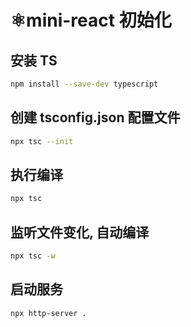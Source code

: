# ⚛️mini-react 初始化

## 安装 TS

```bash
npm install --save-dev typescript
```

## 创建 tsconfig.json 配置文件

```bash
npx tsc --init
```

## 执行编译

```bash
npx tsc
```

## 监听文件变化, 自动编译

```bash
npx tsc -w
```

## 启动服务

```bash
npx http-server .
```